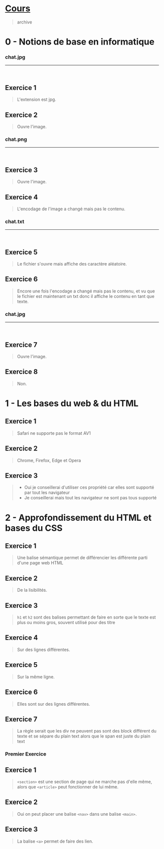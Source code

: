 # [Cours](https://class.cloudschool.org/M1105/m1105)

>archive

# 0 - Notions de base en informatique

### chat.jpg
---
<br>

## Exercice 1

>L'extension est jpg.

## Exercice 2

>Ouvre l'image.

### chat.png
---
<br>

## Exercice 3

>Ouvre l'image.

## Exercice 4

>L'encodage de l'image a changé mais pas le contenu.

### chat.txt
---
<br>

## Exercice 5

>Le fichier s'ouvre mais affiche des caractère aléatoire.

## Exercice 6

>Encore une fois l'encodage a changé mais pas le contenu, et vu que le fichier est maintenant un txt donc il affiche le contenu en tant que texte.

### chat.jpg
---
<br>

## Exercice 7

>Ouvre l'image.

## Exercice 8

>Non.

# 1 - Les bases du web & du HTML

## Exercice 1

>Safari ne supporte pas le format AV1

## Exercice 2

>Chrome, Firefox, Edge et Opera

## Exercice 3

>- Oui je conseillerai d'utiliser ces propriété car elles sont supporté par tout les navigateur
>- Je conseillerai mais tout  les navigateur ne sont pas tous supporté

# 2 - Approfondissement du HTML et bases du CSS

## Exercice 1

>Une balise sémantique permet de différencier les différente parti d'une page web HTML

## Exercice 2

>De la lisibilités.

## Exercice 3

>`h1` et `h2` sont des balises permettant de faire en sorte que le texte est plus ou moins gros, souvent utilisé pour des titre

## Exercice 4

>Sur des lignes différentes.

## Exercice 5

>Sur la même ligne.

## Exercice 6

>Elles sont sur des lignes différentes.

## Exercice 7

>La règle serait que les div ne peuvent pas sont des block différent du texte et se sépare du plain text alors que le span est juste du plain text

### Premier Exercice

## Exercice 1

>`<section>` est une section de page qui ne marche pas d'elle même, alors que `<article>` peut fonctionner de lui même.

## Exercice 2

>Oui on peut placer une balise `<nav>` dans une balise `<main>`.

## Exercice 3

>La balise `<a>` permet de faire des lien.